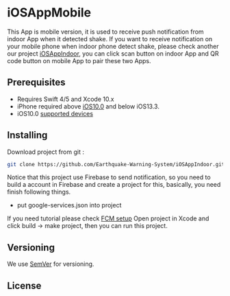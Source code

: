 # iOSAppMobile

This App is mobile version, it is used to receive push notification from indoor App when it detected shake.
If you want to receive notification on your mobile phone when indoor phone detect shake, please check  another our project [iOSAppIndoor](https://mwnlgit.ce.ncu.edu.tw/EarthquakeWarningSystem/iOSAppIndoor), you can click scan button on indoor App and QR code button on mobile App to pair these two Apps.

## Prerequisites

* Requires Swift 4/5 and Xcode 10.x
* iPhone required above [iOS10.0](https://support.apple.com/en-us/HT208011) and below iOS13.3.
* iOS10.0 [supported devices](https://en.wikipedia.org/wiki/IOS_10#Supported_devices)

## Installing

Download project from git :
```sh
git clone https://github.com/Earthquake-Warning-System/iOSAppIndoor.git
```
Notice that this project use Firebase to send notification, so you need to build a account in Firebase and create a project for this, basically, you need finish following things.
* put google-services.json into project

If you need tutorial please check  [FCM setup](https://firebase.google.com/docs/iOS/setup)
Open project in Xcode and click build  → make project, then you can run this project.

## Versioning

We use [SemVer](http://semver.org/) for versioning.

## License

This project is licensed under the MIT License - see the [LICENSE.md](LICENSE.md) file for details

